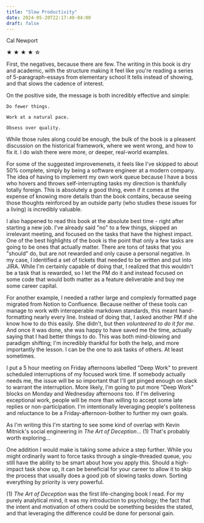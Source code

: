 ```yaml
---
title: "Slow Productivity"
date: 2024-05-20T22:17:49-04:00
draft: false
---
```


Cal Newport

&#9733; &#9733; &#9733; &#9733; &#9734;

First, the negatives, because there are few. The writing in this book is dry and academic, with the structure making it feel like you're reading a series of 5-paragraph-essays from elementary school It tells instead of showing, and that slows the cadence of interest.

On the positive side, the message is both incredibly effective and simple:

```
Do fewer things.

Work at a natural pace.

Obsess over quality.
```

While those rules along could be enough, the bulk of the book is a pleasent discussion on the historical framework, where we went wrong, and how to fix it. I do wish there were more, or deeper, real-world examples.

For some of the suggested improvemenets, it feels like I've skipped to about 50% complete, simply by being a software engineer at a modern company. The idea of having to implement my own work queue because I have a boss who hovers and throws self-interrupting tasks my direction is thankfully totally foreign. This is absolutely a good thing, even if it comes at the expense of knowing more details than the book contains, because seeing those thoughts reinforced by an outside party (who studies these issues for a living) is incredibly valuable.

I also happened to read this book at the absolute best time - right after starting a new job. I've already said "no" to a few things, skipped an irrelevant meeting, and focused on the tasks that have the highest impact. One of the best highlights of the book is the point that only a few tasks are going to be ones that actually matter. There are tons of tasks that you "should" do, but are not rewarded and only cause a personal negative. In my case, I identified a set of tickets that needed to be written and put into JIRA. While I'm certainly capable of doing that, I realized that this wouldn't be a task that is rewarded, so I let the PM do it and instead focused on some code that would both matter as a feature deliverable and buy me some career capital.

For another example, I needed a rather large and complexly formatted page migrated from Notion to Confluence. Because neither of these tools can manage to work with interoperable markdown standards, this meant hand-formatting nearly every line. Instead of doing that, I asked another PM if she know how to do this easily. She didn't, but then _volunteered to do it for me_. And once it was done, she was happy to have saved me the time, actually saying that I had better things to do. This was both mind-blowing and paradigm shifting; I'm incredibly thankful for both the help, and more importantly the lesson. I can be the one to ask tasks of others. At least sometimes.

I put a 5 hour meeting on Friday afternoons labelled "Deep Work" to prevent scheduled interruptions of my focused work time. If somebody actually needs me, the issue will be so important that I'll get pinged enough on slack to warrant the interruption. More likely, I'm going to put more "Deep Work" blocks on Monday and Wednesday afternoons too. If I'm delivering exceptional work, people will be more than willing to accept some late replies or non-participation. I'm intentionally leveraging people's politeness and reluctance to be a Friday-afternoon-bother to further my own goals.

As I'm writing this I'm starting to see some kind of overlap with Kevin Mitnick's social engineering in _The Art of Deception_... (1) That's probably worth exploring...

One addition I would make is taking some advice a step further. While you might ordinarily want to force tasks through a single-threaded queue, you still have the ability to be smart about how you apply this. Should a high-impact task show up, it can be beneficial for your career to allow it to skip the process that usually does a good job of slowing tasks down. Sorting everything by priority is very powerful.

(1) _The Art of Deception_ was the first life-changing book I read. For my purely analytical mind, it was my introduction to psychology; the fact that the intent and motivation of others could be something besides the stated, and that leveraging the difference could be done for personal gain.
